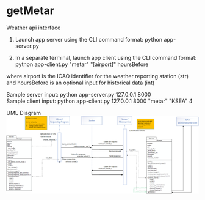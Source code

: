 # getMetar
Weather api interface

1. Launch app server using the CLI command format: python app-server.py <host> <port>

2. In a separate terminal, launch app client using the CLI command format: python app-client.py <host> <port> "metar" "[airport]" hoursBefore

where airport is the ICAO identifier for the weather reporting station (str)   
and hoursBefore is an optional input for historical data (int)

Sample server input: python app-server.py 127.0.0.1 8000   
Sample client input: python app-client.py 127.0.0.1 8000 "metar" "KSEA" 4

UML Diagram
![UML_Diagram](images/UML_Diagram.png)
